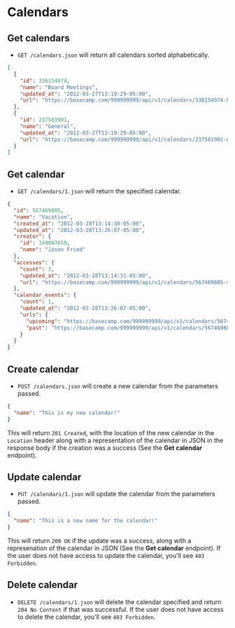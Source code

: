 Calendars
=========

Get calendars
-------------

* `GET /calendars.json` will return all calendars sorted alphabetically.

```json
[
  {
    "id": 336154974,
    "name": "Board Meetings",
    "updated_at": "2012-03-27T13:19:29-05:00",
    "url": "https://basecamp.com/999999999/api/v1/calendars/336154974-board-meetings.json"
  },
  {
    "id": 237581901,
    "name": "General",
    "updated_at": "2012-03-27T13:19:29-05:00",
    "url": "https://basecamp.com/999999999/api/v1/calendars/237581901-general.json"
  }
]
```


Get calendar
------------

* `GET /calendars/1.json` will return the specified calendar.

```json
{
  "id": 567469885,
  "name": "Vacation",
  "created_at": "2012-03-28T13:14:30-05:00",
  "updated_at": "2012-03-28T13:26:07-05:00",
  "creator": {
    "id": 149087659,
    "name": "Jason Fried"
  },
  "accesses": {
    "count": 3,
    "updated_at": "2012-03-28T13:14:31-05:00",
    "url": "https://basecamp.com/999999999/api/v1/calendars/567469885-vacation/accesses.json"
  },
  "calendar_events": {
    "count": 1,
    "updated_at": "2012-03-28T13:26:07-05:00",
    "urls": {
      "upcoming": "https://basecamp.com/999999999/api/v1/calendars/567469885-vacation/calendar_events.json",
      "past": "https://basecamp.com/999999999/api/v1/calendars/567469885-vacation/calendar_events/past.json"
    }
  }
}
```


Create calendar
---------------

* `POST /calendars.json` will create a new calendar from the parameters passed.

```json
{
  "name": "This is my new calendar!"
}
```

This will return `201 Created`, with the location of the new calendar in the `Location` header along with a representation of the calendar in JSON in the response body if the creation was a success (See the **Get calendar** endpoint).


Update calendar
---------------

* `PUT /calendars/1.json` will update the calendar from the parameters passed.

```json
{
  "name": "This is a new name for the calendar!"
}
```

This will return `200 OK` if the update was a success, along with a represenation of the calendar in JSON (See the **Get calendar** endpoint). If the user does not have access to update the calendar, you'll see `403 Forbidden`.


Delete calendar
---------------

* `DELETE /calendars/1.json` will delete the calendar specified and return `204 No Content` if that was successful. If the user does not have access to delete the calendar, you'll see `403 Forbidden`.
